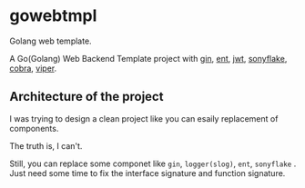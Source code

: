 # gowebtmpl

Golang web template.

A Go(Golang) Web Backend Template project with [gin][gin], [ent][ent], [jwt][jwt], [sonyflake][sonyflake], [cobra][cobra], [viper][viper].


## Architecture of the project

I was trying to design a clean project like you can esaily replacement of components.  

The truth is, I can't.

Still, you can replace some componet like `gin`, `logger(slog)`, `ent`, `sonyflake` .    
Just need some time to fix the interface signature and function signature.



[gin]: https://github.com/gin-gonic/gin
[ent]: https://github.com/ent/ent
[jwt]: https://github.com/golang-jwt/jwt
[cobra]: https://github.com/spf13/cobra
[viper]: https://github.com/spf13/viper
[sonyflake]: https://github.com/sony/sonyflake
[gonew]: https://pkg.go.dev/golang.org/x/tools/cmd/gonew

